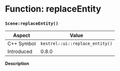 
# Function: replaceEntity
### `Scene:replaceEntity()`

| Aspect | Value |
| --- | --- |
| C++ Symbol | `kestrel::ui::replace_entity()` |
| Introduced | 0.8.0 |

**Description**



